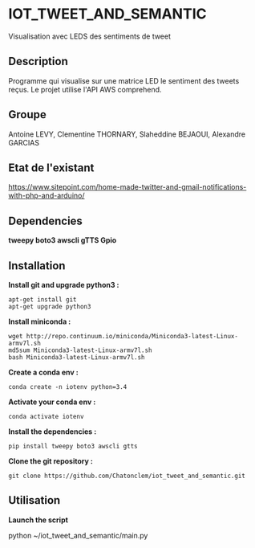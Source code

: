 # IOT_TWEET_AND_SEMANTIC
Visualisation avec LEDS des sentiments de tweet

## Description
Programme qui visualise sur une matrice LED le sentiment des tweets reçus. Le projet utilise l'API AWS comprehend.

## Groupe
Antoine LEVY,  Clementine THORNARY, Slaheddine BEJAOUI, Alexandre GARCIAS

## Etat de l'existant

https://www.sitepoint.com/home-made-twitter-and-gmail-notifications-with-php-and-arduino/

## Dependencies

**tweepy boto3 awscli gTTS Gpio**

## Installation 

**Install git and upgrade python3 :**

	apt-get install git
	apt-get upgrade python3

**Install miniconda :**

	wget http://repo.continuum.io/miniconda/Miniconda3-latest-Linux-armv7l.sh
	md5sum Miniconda3-latest-Linux-armv7l.sh
	bash Miniconda3-latest-Linux-armv7l.sh

**Create a conda env :**

	conda create -n iotenv python=3.4

**Activate your conda env :**

	conda activate iotenv

**Install the dependencies :**

	pip install tweepy boto3 awscli gtts

**Clone the git repository :**

	git clone https://github.com/Chatonclem/iot_tweet_and_semantic.git

## Utilisation

**Launch the script**

python ~/iot_tweet_and_semantic/main.py
